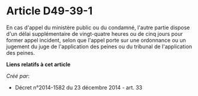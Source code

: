 # Article D49-39-1

En cas d'appel du ministère public ou du condamné, l'autre partie dispose d'un délai supplémentaire de vingt-quatre heures ou
de cinq jours pour former appel incident, selon que l'appel porte sur une ordonnance ou un jugement du juge de l'application
des peines ou du tribunal de l'application des peines.

**Liens relatifs à cet article**

_Créé par_:

  - Décret n°2014-1582 du 23 décembre 2014 - art. 33
